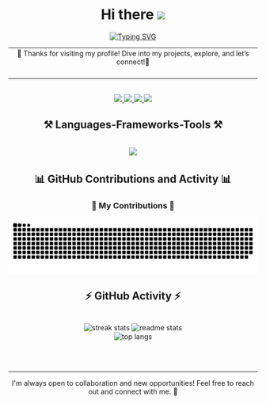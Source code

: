 <h1 align="center">
  Hi there
  <img src="https://media.giphy.com/media/hvRJCLFzcasrR4ia7z/giphy.gif" width="40">
</h1>

<div align="center">
  <a href="https://github.com/MohammadShabazuddin">
    <img src="https://readme-typing-svg.demolab.com?font=Fira+Code&pause=1000&random=true&width=435&lines=I'm+Shabazuddin+Mohammad" alt="Typing SVG" />
  </a>
</div>

<div align="center">
  <table style="width:100%" >
    <tr>
      <td align="center">
        🎉 Thanks for visiting my profile! Dive into my projects, explore, and let’s connect!🌟
      </td>
    </tr>
    <tr>
      <td align="center">
        <img src="https://profile-counter.glitch.me/MohammadShabazuddin/count.svg" alt="" />
      </td>
    </tr>
  </table>
</div>

 <br/>
<div align="center"> 
  <a href="mailto:shabazuddin.198@gmail.com">
    <img src="https://img.shields.io/badge/Gmail-333333?style=for-the-badge&logo=gmail&logoColor=red" />
  </a>
  <a href="https://www.linkedin.com/in/shabazuddin123/" target="_blank">
    <img src="https://img.shields.io/badge/LinkedIn-0077B5?style=for-the-badge&logo=linkedin&logoColor=white" target="_blank" />
  </a>
  <a href="https://github.com/MohammadShabazuddin" target="_blank">
     <img src="https://img.shields.io/badge/GitHub-181717?style=for-the-badge&logo=github&logoColor=white" target="_blank" />
  </a>
  <a href="https://3-d-portfolio-jdv5.vercel.app/" target="_blank">
    <img src="https://img.shields.io/badge/Portfolio-FF5722?style=for-the-badge&logo=vercel&logoColor=white" />
  </a>
</div>

<h2 align="center">⚒️ Languages-Frameworks-Tools ⚒️</h2>
<br/>
<div align="center">
    <img src="https://skillicons.dev/icons?i=java,python,javascript,typescript,react,nextjs,nodejs,express,django,mongodb,aws,docker,vscode,github,git" /><br>
</div>

<h2 align="center">📊 GitHub Contributions and Activity 📊</h2>
<div align="center">
  <h3>🐍 My Contributions 🐍</h3>
 <img src="https://raw.githubusercontent.com/MohammadShabazuddin/MohammadShabazuddin/output/snake.svg" width = 1500 alt="Snake animation" />
  <br/>
</div>

<h2 align="center">⚡ GitHub Activity ⚡</h2>
<br>
<div align="center">
  <img width=390 src="https://github-readme-streak-stats-salesp07.vercel.app/?user=MohammadShabazuddin&count_private=true&theme=react&border_radius=10" alt="streak stats"/>
  <img width=390 src="https://github-readme-stats-salesp07.vercel.app/api?username=MohammadShabazuddin&count_private=true&show_icons=true&theme=react&rank_icon=github&border_radius=10" alt="readme stats" />
  <br/>
  <img width=325 align="center" src="https://github-readme-stats-salesp07.vercel.app/api/top-langs/?username=MohammadShabazuddin&hide=HTML&langs_count=8&layout=compact&theme=react&border_radius=10&size_weight=0.5&count_weight=0.5&exclude_repo=github-readme-stats" alt="top langs" />
</div>

<br/><br/>

<hr/>
<div align="center">
I'm always open to collaboration and new opportunities! Feel free to reach out and connect with me. 🌟
</div>
